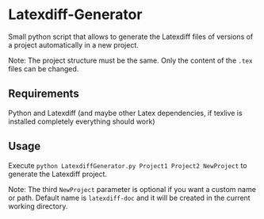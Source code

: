 # Latexdiff-Generator
Small python script that allows to generate the Latexdiff files of versions of a project automatically in a new project. 

Note: The project structure must be the same. Only the content of the `.tex` files can be changed.

## Requirements
Python and Latexdiff (and maybe other Latex dependencies, if texlive is installed completely everything should work)

## Usage
Execute `python LatexdiffGenerator.py Project1 Project2 NewProject` to generate the Latexdiff project.

Note: The third `NewProject` parameter is optional if you want a custom name or path. Default name is `latexdiff-doc` and it will be created in the current working directory.
